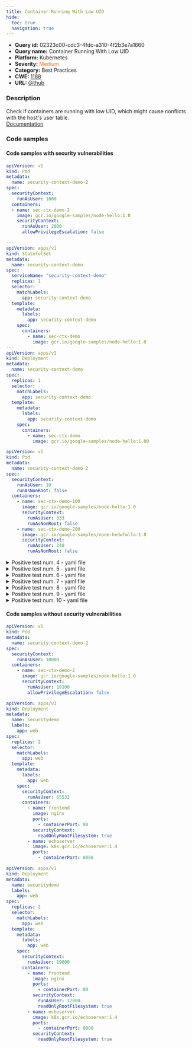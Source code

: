 ```yaml
---
title: Container Running With Low UID
hide:
  toc: true
  navigation: true
---
```


<style>
  .highlight .hll {
    background-color: #ff171742;
  }
  .md-content {
    max-width: 1100px;
    margin: 0 auto;
  }
</style>

-   **Query id:** 02323c00-cdc3-4fdc-a310-4f2b3e7a1660
-   **Query name:** Container Running With Low UID
-   **Platform:** Kubernetes
-   **Severity:** <span style="color:#ff7213">Medium</span>
-   **Category:** Best Practices
-   **CWE:** <a href="https://cwe.mitre.org/data/definitions/1188.html" onclick="newWindowOpenerSafe(event, 'https://cwe.mitre.org/data/definitions/1188.html')">1188</a>
-   **URL:** [Github](https://github.com/Checkmarx/kics/tree/master/assets/queries/k8s/containers_run_with_low_uid)

### Description
Check if containers are running with low UID, which might cause conflicts with the host's user table.<br>
[Documentation](https://kubernetes.io/docs/tasks/configure-pod-container/security-context/)

### Code samples
#### Code samples with security vulnerabilities
```yaml title="Positive test num. 1 - yaml file" hl_lines="12"
apiVersion: v1
kind: Pod
metadata:
  name: security-context-demo-2
spec:
  securityContext:
    runAsUser: 1000
  containers:
  - name: sec-ctx-demo-2
    image: gcr.io/google-samples/node-hello:1.0
    securityContext:
      runAsUser: 2000
      allowPrivilegeEscalation: false

```
```yaml title="Positive test num. 2 - yaml file" hl_lines="18 36"
---
apiVersion: apps/v1
kind: StatefulSet
metadata:
  name: security-context-demo
spec:
  serviceName: "security-context-demo"
  replicas: 1
  selector:
    matchLabels:
      app: security-context-demo
  template:
    metadata:
      labels:
        app: security-context-demo
    spec:
      containers:
        - name: sec-ctx-demo
          image: gcr.io/google-samples/node-hello:1.0
---
apiVersion: apps/v1
kind: Deployment
metadata:
  name: security-context-demo
spec:
  replicas: 1
  selector:
    matchLabels:
      app: security-context-demo
  template:
    metadata:
      labels:
        app: security-context-demo
    spec:
      containers:
        - name: sec-ctx-demo
          image: gcr.io/google-samples/node-hello:1.00

```
```yaml title="Positive test num. 3 - yaml file" hl_lines="18 13"
apiVersion: v1
kind: Pod
metadata:
  name: security-context-demo-2
spec:
  securityContext:
    runAsUser: 10
    runAsNonRoot: false
  containers:
    - name: sec-ctx-demo-100
      image: gcr.io/google-samples/node-hello:1.0
      securityContext:
        runAsUser: 333
        runAsNonRoot: false
    - name: sec-ctx-demo-200
      image: gcr.io/google-samples/node-hedwfwllo:1.0
      securityContext:
        runAsUser: 340
        runAsNonRoot: false

```
<details><summary>Positive test num. 4 - yaml file</summary>

```yaml hl_lines="12"
apiVersion: v1
kind: Pod
metadata:
  name: containers-runs-as-root
spec:
  securityContext:
    runAsNonRoot: false
  containers:
    - name: sec-ctx-demo-100
      image: gcr.io/google-samples/node-hello:1.0
      securityContext:
        runAsUser: 13
        runAsNonRoot: false

```
</details>
<details><summary>Positive test num. 5 - yaml file</summary>

```yaml hl_lines="18"
apiVersion: apps/v1
kind: Deployment
metadata:
  name: securitydemo
  labels:
    app: web
spec:
  replicas: 2
  selector:
    matchLabels:
      app: web
  template:
    metadata:
      labels:
        app: web
    spec:
      securityContext:
        runAsUser: 1200
      containers:
        - name: frontend
          image: nginx
          ports:
            - containerPort: 80
          securityContext:
            readOnlyRootFilesystem: true
        - name: echoserver
          image: k8s.gcr.io/echoserver:1.4
          ports:
            - containerPort: 8080
          securityContext:
            readOnlyRootFilesystem: true

```
</details>
<details><summary>Positive test num. 6 - yaml file</summary>

```yaml hl_lines="24 18"
apiVersion: apps/v1
kind: Deployment
metadata:
  name: securitydemo
  labels:
    app: web
spec:
  replicas: 2
  selector:
    matchLabels:
      app: web
  template:
    metadata:
      labels:
        app: web
    spec:
      containers:
        - name: frontend
          image: nginx
          ports:
            - containerPort: 80
          securityContext:
            readOnlyRootFilesystem: true
        - name: echoserver
          image: k8s.gcr.io/echoserver:1.4
          ports:
            - containerPort: 8080
          securityContext:
            readOnlyRootFilesystem: true

```
</details>
<details><summary>Positive test num. 7 - yaml file</summary>

```yaml hl_lines="32 25"
apiVersion: apps/v1
kind: Deployment
metadata:
  name: securitydemo
  labels:
    app: web
spec:
  replicas: 2
  selector:
    matchLabels:
      app: web
  template:
    metadata:
      labels:
        app: web
    spec:
      securityContext:
        runAsUser: 12000
      containers:
        - name: frontend
          image: nginx
          ports:
            - containerPort: 80
          securityContext:
            runAsUser: 1234
            readOnlyRootFilesystem: true
        - name: echoserver
          image: k8s.gcr.io/echoserver:1.4
          ports:
            - containerPort: 8080
          securityContext:
            runAsUser: 5678
            readOnlyRootFilesystem: true

```
</details>
<details><summary>Positive test num. 8 - yaml file</summary>

```yaml hl_lines="25 23"
apiVersion: apps/v1
kind: Deployment
metadata:
  name: securitydemo
  labels:
    app: web
spec:
  replicas: 2
  selector:
    matchLabels:
      app: web
  template:
    metadata:
      labels:
        app: web
    spec:
      containers:
        - name: frontend
          image: nginx
          ports:
            - containerPort: 80
          securityContext:
            runAsUser: 1234
            readOnlyRootFilesystem: true
        - name: echoserver
          image: k8s.gcr.io/echoserver:1.4
          ports:
            - containerPort: 8080

```
</details>
<details><summary>Positive test num. 9 - yaml file</summary>

```yaml hl_lines="43 21"
---
apiVersion: apps/v1
kind: StatefulSet
metadata:
  name: security-context-demo
spec:
  serviceName: "security-context-demo"
  replicas: 1
  selector:
    matchLabels:
      app: security-context-demo
  template:
    metadata:
      labels:
        app: security-context-demo
    spec:
      containers:
        - name: sec-ctx-demo
          image: gcr.io/google-samples/node-hello:1.0
          securityContext:
            runAsUser: 1
---
apiVersion: apps/v1
kind: Deployment
metadata:
  name: security-context-demo
spec:
  replicas: 1
  selector:
    matchLabels:
      app: security-context-demo
  template:
    metadata:
      labels:
        app: security-context-demo
    spec:
      securityContext:
        runAsUser: 10001
      containers:
        - name: sec-ctx-demo
          image: gcr.io/google-samples/node-hello:1.0
          securityContext:
            runAsUser: 1

```
</details>
<details><summary>Positive test num. 10 - yaml file</summary>

```yaml hl_lines="18 38"
---
apiVersion: apps/v1
kind: StatefulSet
metadata:
  name: security-context-demo
spec:
  serviceName: "security-context-demo"
  replicas: 1
  selector:
    matchLabels:
      app: security-context-demo
  template:
    metadata:
      labels:
        app: security-context-demo
    spec:
      securityContext:
        runAsUser: 1000
      containers:
        - name: sec-ctx-demo
          image: gcr.io/google-samples/node-hello:1.0
---
apiVersion: apps/v1
kind: Deployment
metadata:
  name: security-context-demo
spec:
  replicas: 1
  selector:
    matchLabels:
      app: security-context-demo
  template:
    metadata:
      labels:
        app: security-context-demo
    spec:
      securityContext:
          runAsUser: 1000
      containers:
        - name: sec-ctx-demo
          image: gcr.io/google-samples/node-hello:1.0

```
</details>


#### Code samples without security vulnerabilities
```yaml title="Negative test num. 1 - yaml file"
apiVersion: v1
kind: Pod
metadata:
  name: security-context-demo-2
spec:
  securityContext:
    runAsUser: 10000
  containers:
    - name: sec-ctx-demo-2
      image: gcr.io/google-samples/node-hello:1.0
      securityContext:
        runAsUser: 10100
        allowPrivilegeEscalation: false

```
```yaml title="Negative test num. 2 - yaml file"
apiVersion: apps/v1
kind: Deployment
metadata:
  name: securitydemo
  labels:
    app: web
spec:
  replicas: 2
  selector:
    matchLabels:
      app: web
  template:
    metadata:
      labels:
        app: web
    spec:
      securityContext:
        runAsUser: 65532
      containers:
        - name: frontend
          image: nginx
          ports:
            - containerPort: 80
          securityContext:
            readOnlyRootFilesystem: true
        - name: echoserver
          image: k8s.gcr.io/echoserver:1.4
          ports:
            - containerPort: 8080

```
```yaml title="Negative test num. 3 - yaml file"
apiVersion: apps/v1
kind: Deployment
metadata:
  name: securitydemo
  labels:
    app: web
spec:
  replicas: 2
  selector:
    matchLabels:
      app: web
  template:
    metadata:
      labels:
        app: web
    spec:
      securityContext:
        runAsUser: 19000
      containers:
        - name: frontend
          image: nginx
          ports:
            - containerPort: 80
          securityContext:
            runAsUser: 12000
            readOnlyRootFilesystem: true
        - name: echoserver
          image: k8s.gcr.io/echoserver:1.4
          ports:
            - containerPort: 8080
          securityContext:
            readOnlyRootFilesystem: true

```
